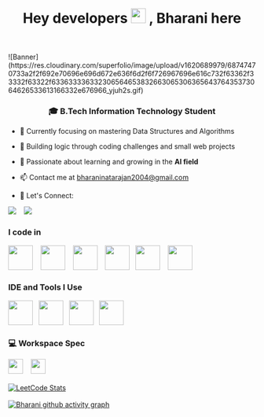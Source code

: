 <h1 align="center">Hey developers <img src="https://raw.githubusercontent.com/MartinHeinz/MartinHeinz/master/wave.gif" width="30px">
, Bharani here </h1>
<br><br>
![Banner](https://res.cloudinary.com/superfolio/image/upload/v1620689979/68747470733a2f2f692e70696e696d672e636f6d2f6f726967696e616c732f63362f33332f63322f63363333633230656465383266306530636564376435373064626533613166332e676966_yjuh2s.gif)

<h3 align="center">🎓 B.Tech Information Technology Student</h3>

- 📍 Currently focusing on mastering Data Structures and Algorithms
- 🚀 Building logic through coding challenges and small web projects
- 🔭 Passionate about learning and growing in the **AI field**  
- 📫 Contact me at bharaninatarajan2004@gmail.com

- 🔗 Let's Connect:  

[<img src="https://img.shields.io/badge/LinkedIn-0077B5?style=for-the-badge&logo=linkedin&logoColor=white">](https://www.linkedin.com/in/bharani-n-605939257/) &nbsp;&nbsp; [<img src="https://img.shields.io/badge/instagram-d62976?style=for-the-badge&logo=instagram&logoColor=white"/>](https://www.instagram.com/bharani.04/)

### I code in
<img height="50" width="50" src="https://img.icons8.com/color/48/000000/python.png" /> &nbsp;&nbsp; <img height="50" width="50" src="https://img.icons8.com/color/48/000000/c-programming.png" /> &nbsp;&nbsp; <img height="50" width="50" src="https://img.icons8.com/color/48/000000/java-coffee-cup-logo.png" /> &nbsp;&nbsp; <img height="50" width="50" src="https://img.icons8.com/color/48/000000/html-5.png" /> &nbsp;&nbsp;<img height="50" width="50" src="https://img.icons8.com/color/48/000000/css3.png" /> &nbsp;&nbsp; <img height="50" width="50" src="https://img.icons8.com/color/48/000000/mysql-logo.png"/> 

### IDE and Tools I Use
<img height="50" width="50" src="https://img.icons8.com/color/48/000000/visual-studio-code-2019.png"/>&nbsp;&nbsp; <img height="50" width="50" src="https://img.icons8.com/color/48/000000/pycharm.png"/>&nbsp;&nbsp; <img height="50" width="50" src="https://img.icons8.com/color/50/000000/git.png"/> &nbsp;&nbsp;<img height="50" src="https://img.icons8.com/officel/480/null/java-eclipse.png"/>


### 💻 Workspace Spec
<img height="30" src="https://img.shields.io/badge/INTEL-i5_12500H-0071C5?style=for-the-badge&logo=intel&logoColor=white"> &nbsp;&nbsp; <img height="30" src="https://img.shields.io/badge/NVIDIA-RTX3050-76B900?style=for-the-badge&logo=nvidia&logoColor=white"/><br><br>
[![LeetCode Stats](https://leetcard.jacoblin.cool/BharanidharanN2004?theme=dark&font=Monda&ext=heatmap)](https://leetcode.com/u/BharanidharanN2004/)<br><br>
[![Bharani github activity graph](https://github-readme-activity-graph.vercel.app/graph?username=Bharanidharan-N&bg_color=1f1f1f&color=fffa5c&line=7d7d7d&point=ffd1d1&area=true&hide_border=true)](https://github.com/ashutosh00710/github-readme-activity-graph)


